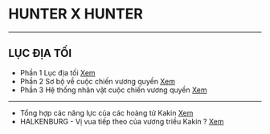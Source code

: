 # HUNTER X HUNTER

---

## LỤC ĐỊA TỐI

- Phần 1 Lục địa tối [Xem](./phan01.md)
- Phần 2 Sơ bộ về cuộc chiến vương quyền [Xem](./phan02.md)
- Phần 3 Hệ thống nhân vật cuộc chiến vương quyền [Xem](./phan03.md)

---

- Tổng hợp các năng lực của các hoàng tử Kakin [Xem](./nangluc01.md)
- HALKENBURG - Vị vua tiếp theo của vương triều Kakin ? [Xem](./vuakakin.md)
